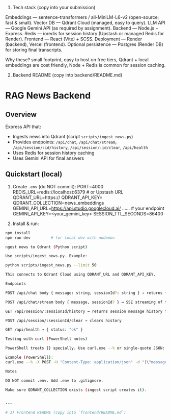 1) Tech stack (copy into your submission)

Embeddings — sentence-transformers / all-MiniLM-L6-v2 (open-source; fast & small).
Vector DB — Qdrant Cloud (managed, easy to query).
LLM API — Google Gemini API (as required by assignment).
Backend — Node.js + Express.
Redis — ioredis for session history (Upstash or managed Redis for Render).
Frontend — React (Vite) + SCSS.
Deployment — Render (backend), Vercel (frontend).
Optional persistence — Postgres (Render DB) for storing final transcripts.

Why these? small footprint, easy to host on free tiers, Qdrant + local embeddings are cost friendly, Node + Redis is common for session caching.

2) Backend README (copy into backend/README.md)
# RAG News Backend

## Overview
Express API that:
- Ingests news into Qdrant (script `scripts/ingest_news.py`)
- Provides endpoints: `/api/chat`, `/api/chat/stream`, `/api/session/:id/history`, `/api/session/:id/clear`, `/api/health`
- Uses Redis for session history caching
- Uses Gemini API for final answers

## Quickstart (local)
1. Create `.env` (do NOT commit):
     PORT=4000
REDIS_URL=redis://localhost:6379 # or Upstash URL
QDRANT_URL=https://<your-qdrant-host>
QDRANT_API_KEY=<your-qdrant-api-key>
QDRANT_COLLECTION=news_embeddings
GEMINI_API_URL=https://api.studio.googlecloud.ai/
...... # your endpoint
GEMINI_API_KEY=<your_gemini_key>
SESSION_TTL_SECONDS=86400

2. Install & run:
```bash
npm install
npm run dev         # for local dev with nodemon

ngest news to Qdrant (Python script)

Use scripts/ingest_news.py. Example:

python scripts/ingest_news.py --limit 50

This connects to Qdrant Cloud using QDRANT_URL and QDRANT_API_KEY.

Endpoints

POST /api/chat body { message: string, sessionId?: string } → returns { sessionId, reply, retrieved }

POST /api/chat/stream body { message, sessionId? } → SSE streaming of tokens

GET /api/session/:sessionId/history → returns session message history from Redis

POST /api/session/:sessionId/clear → clears history

GET /api/health → { status: "ok" }

Testing with curl (PowerShell notes)

PowerShell treats {} specially. Use curl.exe --% or single-quote JSON:

Example (PowerShell):
curl.exe --% -X POST -H "Content-Type: application/json" -d "{\"message\":\"hello\"}" "https://<your-backend>/api/chat"

Notes

DO NOT commit .env. Add .env to .gitignore.

Make sure QDRANT_COLLECTION exists (ingest script creates it).


---

# 3) Frontend README (copy into `frontend/README.md`)
